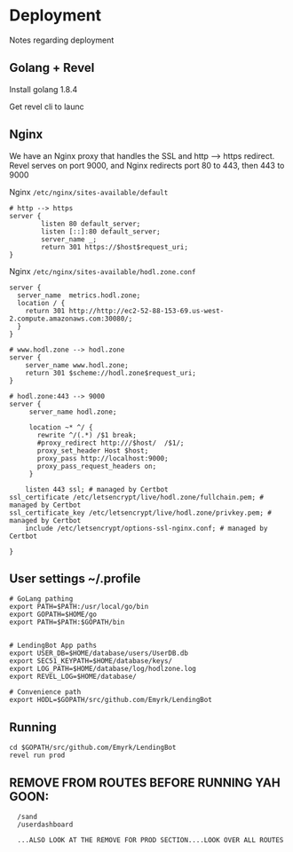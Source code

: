 # Deployment

Notes regarding deployment

## Golang + Revel

Install golang 1.8.4

Get revel cli to launc

## Nginx

We have an Nginx proxy that handles the SSL and http --> https redirect. Revel serves on port 9000, and Nginx redirects port 80 to 443, then 443 to 9000


Nginx `/etc/nginx/sites-available/default`

```
# http --> https
server {
        listen 80 default_server;
        listen [::]:80 default_server;
        server_name _;
        return 301 https://$host$request_uri;
}
```


Nginx `/etc/nginx/sites-available/hodl.zone.conf`

```
server {
  server_name  metrics.hodl.zone;
  location / {
    return 301 http://http://ec2-52-88-153-69.us-west-2.compute.amazonaws.com:30080/;
  }
}

# www.hodl.zone --> hodl.zone
server {
    server_name www.hodl.zone;
    return 301 $scheme://hodl.zone$request_uri;
}

# hodl.zone:443 --> 9000
server {
     server_name hodl.zone;

     location ~* ^/ {
       rewrite ^/(.*) /$1 break;
       #proxy_redirect http:///$host/  /$1/;
       proxy_set_header Host $host;
       proxy_pass http://localhost:9000;
       proxy_pass_request_headers on;
     }

    listen 443 ssl; # managed by Certbot
ssl_certificate /etc/letsencrypt/live/hodl.zone/fullchain.pem; # managed by Certbot
ssl_certificate_key /etc/letsencrypt/live/hodl.zone/privkey.pem; # managed by Certbot
    include /etc/letsencrypt/options-ssl-nginx.conf; # managed by Certbot

}
```


## User settings ~/.profile

```
# GoLang pathing
export PATH=$PATH:/usr/local/go/bin
export GOPATH=$HOME/go
export PATH=$PATH:$GOPATH/bin


# LendingBot App paths
export USER_DB=$HOME/database/users/UserDB.db
export SEC51_KEYPATH=$HOME/database/keys/
export LOG_PATH=$HOME/database/log/hodlzone.log
export REVEL_LOG=$HOME/database/

# Convenience path
export HODL=$GOPATH/src/github.com/Emyrk/LendingBot                                                          
```

## Running


```
cd $GOPATH/src/github.com/Emyrk/LendingBot
revel run prod
```

## REMOVE FROM ROUTES BEFORE RUNNING YAH GOON:
```
  /sand
  /userdashboard

  ...ALSO LOOK AT THE REMOVE FOR PROD SECTION....LOOK OVER ALL ROUTES
```